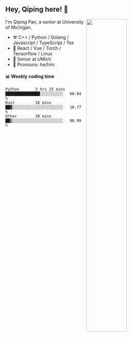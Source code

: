 

## Hey, Qiping here! :wave:

[<img align="right" width="50%" src="https://github-readme-stats.vercel.app/api?username=ppppqp&theme=dark&show_icons=true">](https://metrics.lecoq.io/ppppqp?template=classic)


I'm Qiping Pan, a senior at University of Michigan.

-   :hammer_and_pick: C++ / Python / Golang / Javascript / TypeScript / Tex
-   :pencil: React / Vue / Torch / Tensorflow / Linux 
-   :seedling: Senior at UMich
-   :man: Pronouns: he/him



#### :bar_chart: Weekly coding time

<!--START_SECTION:waka-->

```text
Python       3 hrs 25 mins   ███████████████░░░░░░░░░░   60.04 %
Rust         36 mins         ██▓░░░░░░░░░░░░░░░░░░░░░░   10.77 %
Other        30 mins         ██▒░░░░░░░░░░░░░░░░░░░░░░   08.99 %
```

<!--END_SECTION:waka-->
